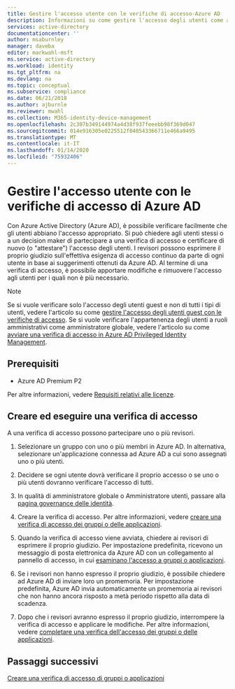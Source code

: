 ```yaml
---
title: Gestire l'accesso utente con le verifiche di accesso-Azure AD
description: Informazioni su come gestire l'accesso degli utenti come appartenenza a un gruppo o assegnazione a un'applicazione con le verifiche di accesso di Azure Active Directory
services: active-directory
documentationcenter: ''
author: msaburnley
manager: daveba
editor: markwahl-msft
ms.service: active-directory
ms.workload: identity
ms.tgt_pltfrm: na
ms.devlang: na
ms.topic: conceptual
ms.subservice: compliance
ms.date: 06/21/2018
ms.author: ajburnle
ms.reviewer: mwahl
ms.collection: M365-identity-device-management
ms.openlocfilehash: 2c307b349144974a4d38f937feeebb98f369d047
ms.sourcegitcommit: 014e916305e0225512f040543366711e466a9495
ms.translationtype: MT
ms.contentlocale: it-IT
ms.lasthandoff: 01/14/2020
ms.locfileid: "75932406"
---
```

# <a name="manage-user-access-with-azure-ad-access-reviews"></a>Gestire l'accesso utente con le verifiche di accesso di Azure AD

Con Azure Active Directory (Azure AD), è possibile verificare facilmente che gli utenti abbiano l'accesso appropriato. Si può chiedere agli utenti stessi o a un decision maker di partecipare a una verifica di accesso e certificare di nuovo (o "attestare") l'accesso degli utenti. I revisori possono esprimere il proprio giudizio sull'effettiva esigenza di accesso continuo da parte di ogni utente in base ai suggerimenti ottenuti da Azure AD. Al termine di una verifica di accesso, è possibile apportare modifiche e rimuovere l'accesso agli utenti per i quali non è più necessario.

> [!NOTE]
> Se si vuole verificare solo l'accesso degli utenti guest e non di tutti i tipi di utenti, vedere l'articolo su come [gestire l'accesso degli utenti guest con le verifiche di accesso](manage-guest-access-with-access-reviews.md). Se si vuole verificare l'appartenenza degli utenti a ruoli amministrativi come amministratore globale, vedere l'articolo su come [avviare una verifica di accesso in Azure AD Privileged Identity Management](../privileged-identity-management/pim-how-to-start-security-review.md).

## <a name="prerequisites"></a>Prerequisiti

- Azure AD Premium P2

Per altre informazioni, vedere [Requisiti relativi alle licenze](access-reviews-overview.md#license-requirements).

## <a name="create-and-perform-an-access-review"></a>Creare ed eseguire una verifica di accesso

A una verifica di accesso possono partecipare uno o più revisori.  

1. Selezionare un gruppo con uno o più membri in Azure AD. In alternativa, selezionare un'applicazione connessa ad Azure AD a cui sono assegnati uno o più utenti. 

2. Decidere se ogni utente dovrà verificare il proprio accesso o se uno o più utenti dovranno verificare l'accesso di tutti.

3. In qualità di amministratore globale o Amministratore utenti, passare alla [pagina governance delle identità](https://portal.azure.com/#blade/Microsoft_AAD_ERM/DashboardBlade/).

4. Creare la verifica di accesso. Per altre informazioni, vedere [creare una verifica di accesso dei gruppi o delle applicazioni](create-access-review.md).

5. Quando la verifica di accesso viene avviata, chiedere ai revisori di esprimere il proprio giudizio. Per impostazione predefinita, ricevono un messaggio di posta elettronica da Azure AD con un collegamento al pannello di accesso, in cui [esaminano l'accesso a gruppi o applicazioni](perform-access-review.md).

6. Se i revisori non hanno espresso il proprio giudizio, è possibile chiedere ad Azure AD di inviare loro un promemoria. Per impostazione predefinita, Azure AD invia automaticamente un promemoria ai revisori che non hanno ancora risposto a metà periodo rispetto alla data di scadenza.

7. Dopo che i revisori avranno espresso il proprio giudizio, interrompere la verifica di accesso e applicare le modifiche. Per altre informazioni, vedere [completare una verifica dell'accesso dei gruppi o delle applicazioni](complete-access-review.md).


## <a name="next-steps"></a>Passaggi successivi

[Creare una verifica di accesso di gruppi o applicazioni](create-access-review.md)





